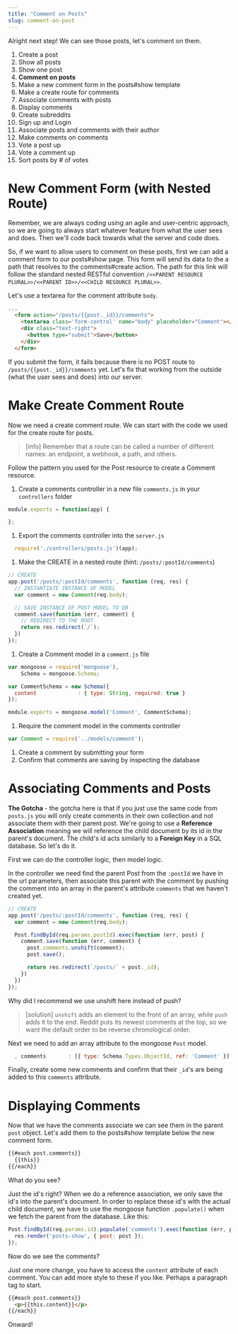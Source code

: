 ```yaml
---
title: "Comment on Posts"
slug: comment-on-post
---
```


Alright next step! We can see those posts, let's comment on them.

1. Create a post
1. Show all posts
1. Show one post
1. **Comment on posts**
  1. Make a new comment form in the posts#show template
  1. Make a create route for comments
  1. Associate comments with posts
  1. Display comments
1. Create subreddits
1. Sign up and Login
1. Associate posts and comments with their author
1. Make comments on comments
1. Vote a post up
1. Vote a comment up
1. Sort posts by # of votes


# New Comment Form (with Nested Route)

Remember, we are always coding using an agile and user-centric approach, so we are going to always start whatever feature from what the user sees and does. Then we'll code back towards what the server and code does.

So, if we want to allow users to comment on these posts, first we can add a comment form to our posts#show page. This form will send its data to the a path that resolves to the comments#create action. The path for this link will follow the standard nested RESTful convention `/<<PARENT RESOURCE PLURAL>>/<<PARENT ID>>/<<CHILD RESOURCE PLURAL>>`.

Let's use a textarea for the comment attribute `body`.

```html
...
  <form action="/posts/{{post._id}}/comments">
    <textarea class='form-control' name="body" placeholder="Comment"></textarea>
    <div class="text-right">
      <button type="submit">Save</button>
    </div>
  </form>
```

If you submit the form, it fails because there is no POST route to `/posts/{{post._id}}/comments` yet. Let's fix that working from the outside (what the user sees and does) into our server.

# Make Create Comment Route

Now we need a create comment route. We can start with the code we used for the create route for posts.

> [info]
> Remember that a route can be called a number of different names: an endpoint, a webhook, a path, and others.

Follow the pattern you used for the Post resource to create a Comment resource.

1. Create a comments controller in a new file `comments.js` in your `controllers` folder

  ```js
  module.exports = function(app) {

  };
  ```

1. Export the comments controller into the `server.js`

  ```js
    require('./controllers/posts.js')(app);
  ```

1. Make the CREATE in a nested route (hint: `/posts/:postId/comments`)

  ```js
  // CREATE
  app.post('/posts/:postId/comments', function (req, res) {
    // INSTANTIATE INSTANCE OF MODEL
    var comment = new Comment(req.body);

    // SAVE INSTANCE OF POST MODEL TO DB
    comment.save(function (err, comment) {
      // REDIRECT TO THE ROOT
      return res.redirect(`/`);
    })
  });

  ```

1. Create a Comment model in a `comment.js` file

  ```js
  var mongoose = require('mongoose'),
      Schema = mongoose.Schema;

  var CommentSchema = new Schema({
    content             : { type: String, required: true }
  });

  module.exports = mongoose.model('Comment', CommentSchema);
  ```

1. Require the comment model in the comments controller

  ```js
  var Comment = require('../models/comment');
  ```

1. Create a comment by submitting your form
1. Confirm that comments are saving by inspecting the database

# Associating Comments and Posts

**The Gotcha** - the gotcha here is that if you just use the same code from `posts.js` you will only create comments in their own collection and not associate them with their parent post. We're going to use a **Reference Association** meaning we will reference the child document by its id in the parent's document. The child's id acts similarly to a **Foreign Key** in a SQL database. So let's do it.

First we can do the controller logic, then model logic.

In the controller we need find the parent Post from the `:postId` we have in the url parameters, then associate this parent with the comment by pushing the comment into an array in the parent's attribute `comments` that we haven't created yet.

```js
// CREATE
app.post('/posts/:postId/comments', function (req, res) {
  var comment = new Comment(req.body);

  Post.findById(req.params.postId).exec(function (err, post) {
    comment.save(function (err, comment) {
      post.comments.unshift(comment);
      post.save();

      return res.redirect(`/posts/` + post._id);
    })
  })
});
```

Why did I recommend we use unshift here instead of push?

> [solution]
> `unshift` adds an element to the front of an array, while `push` adds it to the end. Reddit puts its newest comments at the top, so we want the default order to be reverse chronological order.

Next we need to add an array attribute to the mongoose `Post` model.

```js
  , comments       : [{ type: Schema.Types.ObjectId, ref: 'Comment' }]
```

Finally, create some new comments and confirm that their `_id`'s are being added to this `comments` attribute.

# Displaying Comments

Now that we have the comments associate we can see them in the parent `post` object. Let's add them to the posts#show template below the new comment form.

```html
{{#each post.comments}}   
  {{this}}
{{/each}}
```

What do you see?

Just the id's right? When we do a reference association, we only save the id's into the parent's document. In order to replace these id's with the actual child document, we have to use the mongoose function `.populate()` when we fetch the parent from the database. Like this:

```js
Post.findById(req.params.id).populate('comments').exec(function (err, post) {
  res.render('posts-show', { post: post });
});
```

Now do we see the comments?

Just one more change, you have to access the `content` attribute of each comment. You can add more style to these if you like. Perhaps a paragraph tag to start.

```html
{{#each post.comments}}   
  <p>{{this.content}}</p>
{{/each}}
```

Onward!
